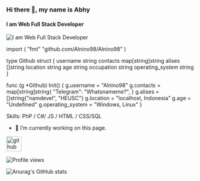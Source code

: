 ### Hi there 👋, my name is Abhy
#### I am Web Full Stack Developer
![I am Web Full Stack Developer](https://habibiealnino.files.wordpress.com/2020/03/cropped-logo-1-1.png)

import (
    "fmt"
    "github.com/Alnino98/Alnino98"
)

type Github struct {
    username string
    contacts map[string]string
    alises   []string
    location string
    age      string
    occupation string
    operating_system string
}

func (g *Github) Init() {
    g.username = "Alnino98"
    g.contacts = map[string]string{
        "Telegram": "Whatsnameme?",
    }
    g.alises = []string{"namdevel", "HEUSC"}
    g.location = "localhost, Indonesia"
    g.age = "Undefined"
    g.operating_system = "Windows, Linux"
}

Skills: PhP / C#/ JS / HTML / CSS/SQL

- 🔭 I’m currently working on this page. 


[<img src='https://cdn.jsdelivr.net/npm/simple-icons@3.0.1/icons/github.svg' alt='github' height='40'>](https://github.com/Alnino98)  

![Profile views](https://gpvc.arturio.dev/Alnino98)  

![Anurag's GitHub stats](https://github-readme-stats.vercel.app/api?username=Alnino98&theme=dark&show_icons=true)
